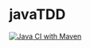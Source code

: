 # javaTDD

[![Java CI with Maven](https://github.com/lukenavarro/javaTDD/actions/workflows/maven.yml/badge.svg)](https://github.com/lukenavarro/javaTDD/actions/workflows/maven.yml)

